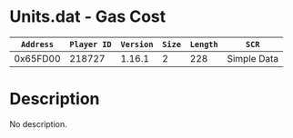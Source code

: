 # Units.dat - Gas Cost

| `Address` | `Player ID` | `Version` | `Size` | `Length` | `SCR` |
| ---------- | ----------- | --------- | ------ | -------- | ---- |
| 0x65FD00 | 218727 | 1.16.1 | 2 | 228 | Simple Data |

# Description

No description.